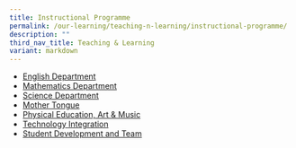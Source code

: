 ```yaml
---
title: Instructional Programme
permalink: /our-learning/teaching-n-learning/instructional-programme/
description: ""
third_nav_title: Teaching & Learning
variant: markdown
---
```

<ul>
<li><a href="/our-learning/teaching-n-learning/instructional-programme/english-department">English Department</a></li>
<li><a href="/our-learning/teaching-n-learning/instructional-programme/mathematics-department">Mathematics Department</a></li>
<li><a href="/our-learning/teaching-n-learning/instructional-programme/science-department">Science Department</a></li>
<li><a href="/our-learning/teaching-n-learning/instructional-programme/mother-tongue">Mother Tongue</a></li>
<li><a href="/our-learning/teaching-n-learning/instructional-programme/physical-education-art-n-music">Physical Education, Art &amp; Music</a></li>
<li><a href="//our-learning/teaching-and-learning/technology-integration/">Technology Integration</a></li>
<li><a href="/our-learning/teaching-n-learning/instructional-programme/student-development-and-team">Student Development and Team</a></li>
</ul>